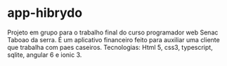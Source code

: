 # app-hibrydo
Projeto em grupo para o trabalho final do curso programador web Senac Taboao da serra. É um aplicativo financeiro feito para auxiliar uma cliente que trabalha com paes caseiros. Tecnologias: Html 5, css3, typescript, sqlite, angular 6 e ionic 3.
